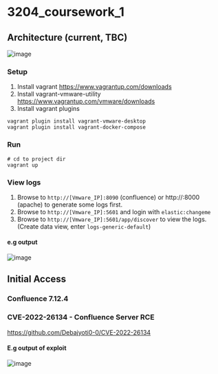 # 3204_coursework_1

## Architecture (current, TBC)
![image](https://user-images.githubusercontent.com/63487456/194746738-c0f65eb9-98e6-4bfd-8140-73d109fbb44d.png)

### Setup
1. Install vagrant https://www.vagrantup.com/downloads
2. Install vagrant-vmware-utility https://www.vagrantup.com/vmware/downloads
3. Install vagrant plugins
```
vagrant plugin install vagrant-vmware-desktop
vagrant plugin install vagrant-docker-compose
```

### Run
```
# cd to project dir
vagrant up
```
### View logs
1. Browse to `http://[Vmware_IP]:8090` (confluence) or http://<IP>:8000 (apache) to generate some logs first.
2. Browse to `http://[Vmware_IP]:5601` and login with `elastic:changeme`
3. Browse to `http://[Vmware_IP]:5601/app/discover` to view the logs. (Create data view, enter `logs-generic-default`)
#### e.g output
![image](https://user-images.githubusercontent.com/63487456/194748057-f5050b75-1ea5-439a-9d5d-b42525bc67b2.png)

## Initial Access
### Confluence 7.12.4

### CVE-2022-26134 - Confluence Server RCE
https://github.com/Debajyoti0-0/CVE-2022-26134

#### E.g output of exploit
![image](https://user-images.githubusercontent.com/63487456/194700550-61e765b9-cc48-4789-88f1-bf01eeb86ac1.png)

